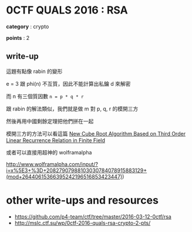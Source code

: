 # 0CTF QUALS 2016 : RSA

**category** : crypto

**points** : 2

## write-up

這題有點像 rabin 的變形

e = 3 跟 phi(n) 不互質，因此不能計算出私鑰 d 來解密

而 n 有三個質因數 `n = p * q * r`

跟 rabin 的解法類似，我們就是做 m 對 p, q, r 的模開三方

然後再用中國剩餘定理把他們拼在一起

模開三方的方法可以看這篇 [New Cube Root Algorithm Based on
Third Order Linear Recurrence Relation in Finite Field](http://eprint.iacr.org/2013/024.pdf)

或者可以直接用超神的 wolframalpha

http://www.wolframalpha.com/input/?i=x%5E3+%3D+20827907988103030784078915883129+(mod+26440615366395242196516853423447))

# other write-ups and resources

* https://github.com/p4-team/ctf/tree/master/2016-03-12-0ctf/rsa
* http://mslc.ctf.su/wp/0ctf-2016-quals-rsa-crypto-2-pts/
